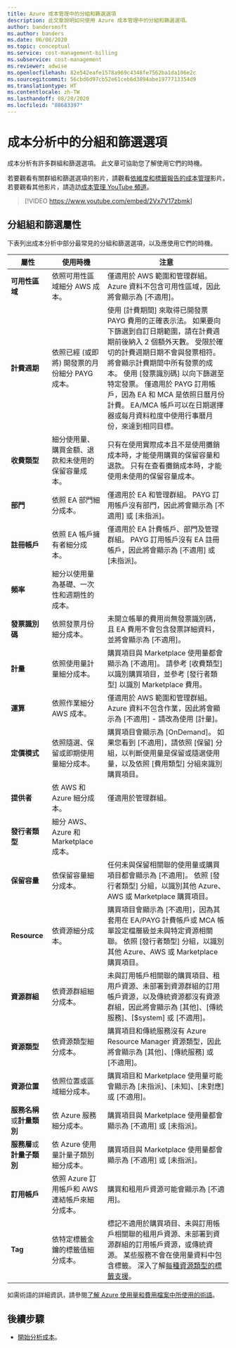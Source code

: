 ```yaml
---
title: Azure 成本管理中的分組和篩選選項
description: 此文章說明如何使用 Azure 成本管理中的分組和篩選選項。
author: bandersmsft
ms.author: banders
ms.date: 06/08/2020
ms.topic: conceptual
ms.service: cost-management-billing
ms.subservice: cost-management
ms.reviewer: adwise
ms.openlocfilehash: 82e542eafe1578a969c4348fe7562ba1da106e2c
ms.sourcegitcommit: 56cbd6d97cb52e61ceb6d3894abe1977713354d9
ms.translationtype: HT
ms.contentlocale: zh-TW
ms.lasthandoff: 08/20/2020
ms.locfileid: "88683397"
---
```

# <a name="group-and-filter-options-in-cost-analysis"></a>成本分析中的分組和篩選選項

成本分析有許多群組和篩選選項。 此文章可協助您了解使用它們的時機。

若要觀看有關群組和篩選選項的影片，請觀看[依維度和標籤報告的成本管理](https://www.youtube.com/watch?v=2Vx7V17zbmk)影片。 若要觀看其他影片，請造訪[成本管理 YouTube 頻道](https://www.youtube.com/c/AzureCostManagement)。

>[!VIDEO https://www.youtube.com/embed/2Vx7V17zbmk]

## <a name="group-and-filter-properties"></a>分組組和篩選屬性

下表列出成本分析中部分最常見的分組和篩選選項，以及應使用它們的時機。

| 屬性 | 使用時機 | 注意 |
| --- | --- | --- |
| **可用性區域** | 依照可用性區域細分 AWS 成本。 | 僅適用於 AWS 範圍和管理群組。 Azure 資料不包含可用性區域，因此將會顯示為 [不適用]。 |
| **計費週期** | 依照已經 (或即將) 開發票的月份細分 PAYG 成本。 | 使用 [計費期間] 來取得已開發票 PAYG 費用的正確表示法。 如果要向下篩選到自訂日期範圍，請在計費週期前後納入 2 個額外天數。 受限於確切的計費週期日期不會與發票相符。 將會顯示計費期間中所有發票的成本。 使用 [發票識別碼] 以向下篩選至特定發票。 僅適用於 PAYG 訂用帳戶，因為 EA 和 MCA 是依照日曆月份計費。 EA/MCA 帳戶可以在日期選擇器或每月資料粒度中使用行事曆月份，來達到相同目標。 |
| **收費類型** | 細分使用量、購買金額、退款和未使用的保留容量成本。 | 只有在使用實際成本且不是使用攤銷成本時，才能使用購買的保留容量和退款。 只有在查看攤銷成本時，才能使用未使用的保留容量成本。 |
| **部門** | 依照 EA 部門細分成本。 | 僅適用於 EA 和管理群組。 PAYG 訂用帳戶沒有部門，因此將會顯示為 [不適用] 或 [未指派]。 |
| **註冊帳戶** | 依照 EA 帳戶擁有者細分成本。 | 僅適用於 EA 計費帳戶、部門及管理群組。 PAYG 訂用帳戶沒有 EA 註冊帳戶，因此將會顯示為 [不適用] 或 [未指派]。 |
| **頻率** | 細分以使用量為基礎、一次性和週期性的成本。 | |
| **發票識別碼** | 依照發票月份細分成本。 | 未開立帳單的費用尚無發票識別碼，且 EA 費用不會包含發票詳細資料，並將會顯示為 [不適用]。  |
| **計量** | 依照使用量計量細分成本。 | 購買項目與 Marketplace 使用量都會顯示為 [不適用]。 請參考 [收費類型] 以識別購買項目，並參考 [發行者類型] 以識別 Marketplace 費用。 |
| **運算** | 依照作業細分 AWS 成本。 | 僅適用於 AWS 範圍和管理群組。 Azure 資料不包含作業，因此將會顯示為 [不適用] - 請改為使用 [計量]。 |
| **定價模式** | 依照隨選、保留或即期使用量細分成本。 | 購買項目會顯示為 [OnDemand]。 如果您看到 [不適用]，請依照 [保留] 分組，以判斷使用量是保留或隨選使用量，以及依照 [費用類型] 分組來識別購買項目。
| **提供者** | 依 AWS 和 Azure 細分成本。 | 僅適用於管理群組。 |
| **發行者類型** | 細分 AWS、Azure 和 Marketplace 成本。 |  |
| **保留容量** | 依保留容量細分成本。 | 任何未與保留相關聯的使用量或購買項目都會顯示為 [不適用]。 依照 [發行者類型] 分組，以識別其他 Azure、AWS 或 Marketplace 購買項目。 |
| **Resource** | 依資源細分成本。 | 購買項目會顯示為 [不適用]，因為其套用在 EA/PAYG 計費帳戶或 MCA 帳單設定檔層級並未與特定資源相關聯。 依照 [發行者類型] 分組，以識別其他 Azure、AWS 或 Marketplace 購買項目。 |
| **資源群組** | 依資源群組細分成本。 | 未與訂用帳戶相關聯的購買項目、租用戶資源、未部署到資源群組的訂用帳戶資源，以及傳統資源都沒有資源群組，因此將會顯示為 [其他]、[傳統服務]、[$system] 或 [不適用]。 |
| **資源類型** | 依資源類型細分成本。 | 購買項目和傳統服務沒有 Azure Resource Manager 資源類型，因此將會顯示為 [其他]、[傳統服務] 或 [不適用]。 |
| **資源位置** | 依照位置或區域細分成本。 | 購買項目和 Marketplace 使用量可能會顯示為 [未指派]、[未知]、[未對應] 或 [不適用]。 |
| **服務名稱**或**計量類別** | 依 Azure 服務細分成本。 | 購買項目與 Marketplace 使用量都會顯示為 [不適用] 或 [未指派]。 |
| **服務層**或**計量子類別** | 依 Azure 使用量計量子類別細分成本。 | 購買項目與 Marketplace 使用量都會顯示為 [不適用] 或 [未指派]。 |
| **訂用帳戶** | 依照 Azure 訂用帳戶和 AWS 連結帳戶來細分成本。 | 購買和租用戶資源可能會顯示為 [不適用]。 |
| **Tag** | 依特定標籤金鑰的標籤值細分成本。 | 標記不適用於購買項目、未與訂用帳戶相關聯的租用戶資源、未部署到資源群組的訂用帳戶資源，或傳統資源。 某些服務不會在使用量資料中包含標籤。 深入了解[每種資源類型的標籤支援](https://docs.microsoft.com/azure/azure-resource-manager/management/tag-support)。 |

如需術語的詳細資訊，請參閱[了解 Azure 使用量和費用檔案中所使用的術語](../understand/understand-usage.md)。

## <a name="next-steps"></a>後續步驟

- [開始分析成本](https://docs.microsoft.com/azure/cost-management-billing/costs/quick-acm-cost-analysis)。
